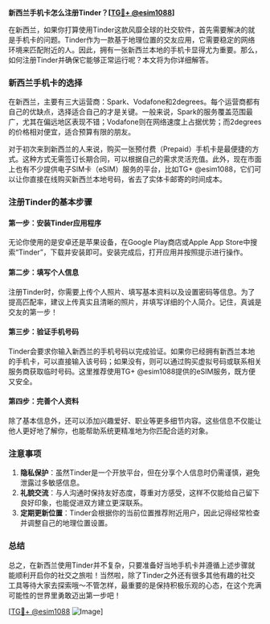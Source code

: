 **新西兰手机卡怎么注册Tinder？[[TG💪+ @esim1088](https://t.me/s/esim1088)]**

在新西兰，如果你打算使用Tinder这款风靡全球的社交软件，首先需要解决的就是手机卡的问题。Tinder作为一款基于地理位置的交友应用，它需要稳定的网络环境来匹配附近的人。因此，拥有一张新西兰本地的手机卡显得尤为重要。那么，如何注册Tinder并确保它能够正常运行呢？本文将为你详细解答。

### 新西兰手机卡的选择

在新西兰，主要有三大运营商：Spark、Vodafone和2degrees。每个运营商都有自己的优缺点，选择适合自己的才是关键。一般来说，Spark的服务覆盖范围最广，尤其在偏远地区表现不错；Vodafone则在网络速度上占据优势；而2degrees的价格相对便宜，适合预算有限的朋友。

对于初次来到新西兰的人来说，购买一张预付费（Prepaid）手机卡是最便捷的方式。这种方式无需签订长期合同，可以根据自己的需求灵活充值。此外，现在市面上也有不少提供电子SIM卡（eSIM）服务的平台，比如TG+ @esim1088，它们可以让你直接在线购买新西兰本地号码，省去了实体卡邮寄的时间成本。

### 注册Tinder的基本步骤

#### 第一步：安装Tinder应用程序
无论你使用的是安卓还是苹果设备，在Google Play商店或Apple App Store中搜索“Tinder”，下载并安装即可。安装完成后，打开应用并按照提示进行操作。

#### 第二步：填写个人信息
注册Tinder时，你需要上传个人照片、填写基本资料以及设置密码等信息。为了提高匹配率，建议上传真实且清晰的照片，并填写详细的个人简介。记住，真诚是交友的第一步！

#### 第三步：验证手机号码
Tinder会要求你输入新西兰的手机号码以完成验证。如果你已经拥有新西兰本地的手机卡，可以直接输入该号码；如果没有，则可以通过购买虚拟号码或联系相关服务商获取临时号码。这里推荐使用TG+ @esim1088提供的eSIM服务，既方便又安全。

#### 第四步：完善个人资料
除了基本信息外，还可以添加兴趣爱好、职业等更多细节内容。这些信息不仅能让他人更好地了解你，也能帮助系统更精准地为你匹配合适的对象。

### 注意事项

1. **隐私保护**：虽然Tinder是一个开放平台，但在分享个人信息时仍需谨慎，避免泄露过多敏感信息。
2. **礼貌交流**：与人沟通时保持友好态度，尊重对方感受，这样不仅能给自己留下良好印象，也能促进双方建立更深联系。
3. **定期更新位置**：Tinder会根据你的当前位置推荐附近用户，因此记得经常检查并调整自己的地理位置设置。

### 总结

总之，在新西兰使用Tinder并不复杂，只要准备好当地手机卡并遵循上述步骤就能顺利开启你的社交之旅啦！当然啦，除了Tinder之外还有很多其他有趣的社交工具等待大家去探索哦～不管怎样，最重要的是保持积极乐观的心态，在这个充满可能性的世界里勇敢迈出第一步吧！

[[TG💪+ @esim1088](https://t.me/s/esim1088) ![Image](https://i.postimg.cc/4NQfJmqS/Snipaste-2025-05-13-00-14-12.png)]